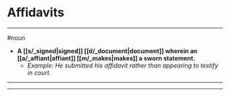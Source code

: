 # Affidavits
---
#noun
- **A [[s/_signed|signed]] [[d/_document|document]] wherein an [[a/_affiant|affiant]] [[m/_makes|makes]] a sworn statement.**
	- _Example: He submitted his affidavit rather than appearing to testify in court._
---
---

